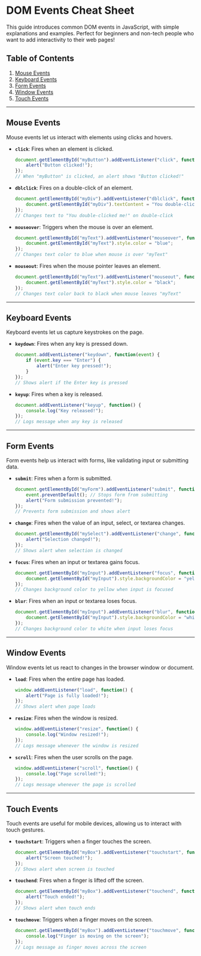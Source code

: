 # DOM Events Cheat Sheet

This guide introduces common DOM events in JavaScript, with simple explanations and examples. Perfect for beginners and non-tech people who want to add interactivity to their web pages!

## Table of Contents

1. [Mouse Events](#mouse-events)
2. [Keyboard Events](#keyboard-events)
3. [Form Events](#form-events)
4. [Window Events](#window-events)
5. [Touch Events](#touch-events)

---

## Mouse Events

Mouse events let us interact with elements using clicks and hovers.

- **`click`**: Fires when an element is clicked.

  ```javascript
  document.getElementById("myButton").addEventListener("click", function() {
      alert("Button clicked!");
  });
  // When "myButton" is clicked, an alert shows "Button clicked!"
  ```

- **`dblclick`**: Fires on a double-click of an element.

  ```javascript
  document.getElementById("myDiv").addEventListener("dblclick", function() {
      document.getElementById("myDiv").textContent = "You double-clicked me!";
  });
  // Changes text to "You double-clicked me!" on double-click
  ```

- **`mouseover`**: Triggers when the mouse is over an element.

  ```javascript
  document.getElementById("myText").addEventListener("mouseover", function() {
      document.getElementById("myText").style.color = "blue";
  });
  // Changes text color to blue when mouse is over "myText"
  ```

- **`mouseout`**: Fires when the mouse pointer leaves an element.

  ```javascript
  document.getElementById("myText").addEventListener("mouseout", function() {
      document.getElementById("myText").style.color = "black";
  });
  // Changes text color back to black when mouse leaves "myText"
  ```

---

## Keyboard Events

Keyboard events let us capture keystrokes on the page.

- **`keydown`**: Fires when any key is pressed down.

  ```javascript
  document.addEventListener("keydown", function(event) {
      if (event.key === "Enter") {
          alert("Enter key pressed!");
      }
  });
  // Shows alert if the Enter key is pressed
  ```

- **`keyup`**: Fires when a key is released.

  ```javascript
  document.addEventListener("keyup", function() {
      console.log("Key released!");
  });
  // Logs message when any key is released
  ```

---

## Form Events

Form events help us interact with forms, like validating input or submitting data.

- **`submit`**: Fires when a form is submitted.

  ```javascript
  document.getElementById("myForm").addEventListener("submit", function(event) {
      event.preventDefault(); // Stops form from submitting
      alert("Form submission prevented!");
  });
  // Prevents form submission and shows alert
  ```

- **`change`**: Fires when the value of an input, select, or textarea changes.

  ```javascript
  document.getElementById("mySelect").addEventListener("change", function() {
      alert("Selection changed!");
  });
  // Shows alert when selection is changed
  ```

- **`focus`**: Fires when an input or textarea gains focus.

  ```javascript
  document.getElementById("myInput").addEventListener("focus", function() {
      document.getElementById("myInput").style.backgroundColor = "yellow";
  });
  // Changes background color to yellow when input is focused
  ```

- **`blur`**: Fires when an input or textarea loses focus.

  ```javascript
  document.getElementById("myInput").addEventListener("blur", function() {
      document.getElementById("myInput").style.backgroundColor = "white";
  });
  // Changes background color to white when input loses focus
  ```

---

## Window Events

Window events let us react to changes in the browser window or document.

- **`load`**: Fires when the entire page has loaded.

  ```javascript
  window.addEventListener("load", function() {
      alert("Page is fully loaded!");
  });
  // Shows alert when page loads
  ```

- **`resize`**: Fires when the window is resized.

  ```javascript
  window.addEventListener("resize", function() {
      console.log("Window resized!");
  });
  // Logs message whenever the window is resized
  ```

- **`scroll`**: Fires when the user scrolls on the page.

  ```javascript
  window.addEventListener("scroll", function() {
      console.log("Page scrolled!");
  });
  // Logs message whenever the page is scrolled
  ```

---

## Touch Events

Touch events are useful for mobile devices, allowing us to interact with touch gestures.

- **`touchstart`**: Triggers when a finger touches the screen.

  ```javascript
  document.getElementById("myBox").addEventListener("touchstart", function() {
      alert("Screen touched!");
  });
  // Shows alert when screen is touched
  ```

- **`touchend`**: Fires when a finger is lifted off the screen.

  ```javascript
  document.getElementById("myBox").addEventListener("touchend", function() {
      alert("Touch ended!");
  });
  // Shows alert when touch ends
  ```

- **`touchmove`**: Triggers when a finger moves on the screen.

  ```javascript
  document.getElementById("myBox").addEventListener("touchmove", function() {
      console.log("Finger is moving on the screen");
  });
  // Logs message as finger moves across the screen
  ```

